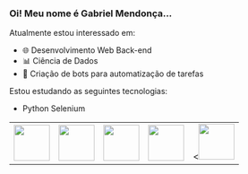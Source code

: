 ### Oi! Meu nome é Gabriel Mendonça...

Atualmente estou interessado em:
- 🌐 Desenvolvimento Web Back-end
- 📊 Ciência de Dados
- 🤖 Criação de bots para automatização de tarefas

Estou estudando as seguintes tecnologias:
- Python Selenium
<table>
  <tr>
    <td>
      <img src="https://cdn.jsdelivr.net/gh/devicons/devicon/icons/python/python-original.svg" width="64"/>
    </td>
    <td>
      <img src="https://cdn.jsdelivr.net/gh/devicons/devicon/icons/django/django-original.svg" width="64"/>
    </td>
    <td>
      <img src="https://cdn.jsdelivr.net/gh/devicons/devicon/icons/php/php-original.svg" width="64" />
    </td>
    <td>
      <img src="https://cdn.jsdelivr.net/gh/devicons/devicon/icons/laravel/laravel-plain-wordmark.svg" width="64"  />
    </td>
    <td>
      <<img src="https://cdn.jsdelivr.net/gh/devicons/devicon/icons/javascript/javascript-original.svg" width="64"  />
    </td>
  </tr>
</table>
<!--
**gbmendonca/gbmendonca** is a ✨ _special_ ✨ repository because its `README.md` (this file) appears on your GitHub profile.

Here are some ideas to get you started:

- 🔭 I’m currently working on ...
- 🌱 I’m currently learning ...
- 👯 I’m looking to collaborate on ...
- 🤔 I’m looking for help with ...
- 💬 Ask me about ...
- 📫 How to reach me: ...
- 😄 Pronouns: ...
- ⚡ Fun fact: ...
-->
